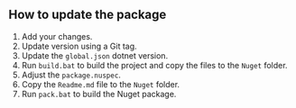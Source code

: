 ## How to update the package

1. Add your changes.
2. Update version using a Git tag.
3. Update the `global.json` dotnet version.
4. Run `build.bat` to build the project and copy the files to the `Nuget` folder.
5. Adjust the `package.nuspec`.
6. Copy the `Readme.md` file to the `Nuget` folder.
7. Run `pack.bat` to build the Nuget package.